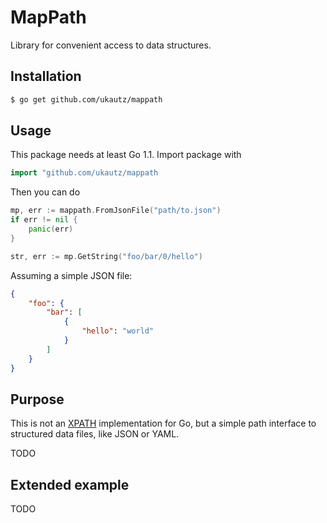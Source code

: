 # MapPath

Library for convenient access to data structures.

## Installation

```bash
$ go get github.com/ukautz/mappath
```

## Usage

This package needs at least Go 1.1. Import package with

```go
import "github.com/ukautz/mappath
```

Then you can do

```go
mp, err := mappath.FromJsonFile("path/to.json")
if err != nil {
    panic(err)
}

str, err := mp.GetString("foo/bar/0/hello")
```

Assuming a simple JSON file:

```json
{
    "foo": {
        "bar": [
            {
                "hello": "world"
            }
        ]
    }
}
```

## Purpose

This is not an [XPATH](http://en.wikipedia.org/wiki/XPath) implementation for Go, but a simple path interface
 to structured data files, like JSON or YAML.

TODO


## Extended example

TODO

